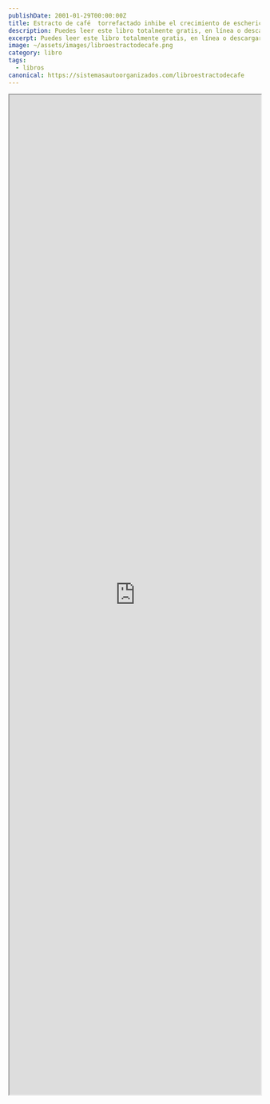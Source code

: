 ```yaml
---
publishDate: 2001-01-29T00:00:00Z
title: Estracto de café  torrefactado inhibe el crecimiento de escherichia coli.
description: Puedes leer este libro totalmente gratis, en línea o descargarlo.
excerpt: Puedes leer este libro totalmente gratis, en línea o descargarlo.
image: ~/assets/images/libroestractodecafe.png
category: libro
tags:
  - libros
canonical: https://sistemasautoorganizados.com/libroestractodecafe
---
```


<iframe src="https://drive.google.com/file/d/1ObTzw-4fmQ_fj6bUzeSjOr4PndimWDNQ/preview" width="100%" height="2000px" ></iframe>
